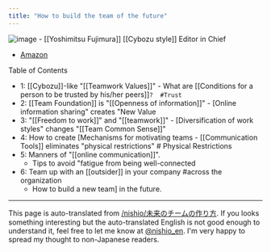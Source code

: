 ```yaml
---
title: "How to build the team of the future"
---
```


![image](https://gyazo.com/fe1db89f347cc0bc5f1fecc17e80e3d5/thumb/1000)
    - [[Yoshimitsu Fujimura]] [[Cybozu style]] Editor in Chief
- [Amazon](https://amzn.to/2KJ7hT6)

Table of Contents
- 1: [[Cybozu]]-like "[[Teamwork Values]]"
        - What are [[Conditions for a person to be trusted by his/her peers]]`?  #Trust`
- 2: [[Team Foundation]] is "[[Openness of information]]"
        - [Online information sharing" creates "New Value
- 3: "[[Freedom to work]]" and "[[teamwork]]"
        - [Diversification of work styles" changes "[[Team Common Sense]]"
- 4: How to create [Mechanisms for motivating teams
        - [[Communication Tools]] eliminates "physical restrictions" # Physical Restrictions
- 5: Manners of "[[online communication]]".
    - Tips to avoid "fatigue from being well-connected
- 6: Team up with an [[outsider]] in your company #across the organization
    - How to build a new team] in the future.

---
This page is auto-translated from [/nishio/未来のチームの作り方](https://scrapbox.io/nishio/未来のチームの作り方). If you looks something interesting but the auto-translated English is not good enough to understand it, feel free to let me know at [@nishio_en](https://twitter.com/nishio_en). I'm very happy to spread my thought to non-Japanese readers.
